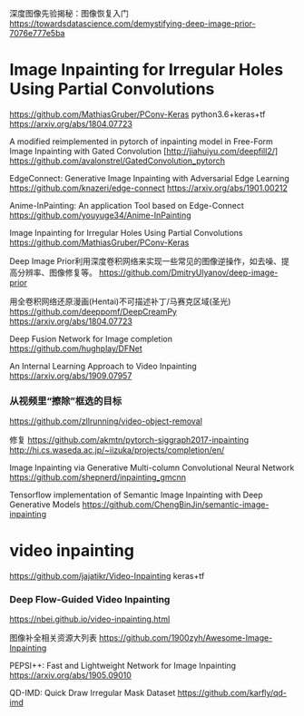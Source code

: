 
深度图像先验揭秘：图像恢复入门
https://towardsdatascience.com/demystifying-deep-image-prior-7076e777e5ba

# Image Inpainting for Irregular Holes Using Partial Convolutions
https://github.com/MathiasGruber/PConv-Keras
python3.6+keras+tf
https://arxiv.org/abs/1804.07723

A modified reimplemented in pytorch of inpainting model in Free-Form Image Inpainting with Gated Convolution [http://jiahuiyu.com/deepfill2/]
https://github.com/avalonstrel/GatedConvolution_pytorch


EdgeConnect: Generative Image Inpainting with Adversarial Edge Learning
https://github.com/knazeri/edge-connect
https://arxiv.org/abs/1901.00212

Anime-InPainting: An application Tool based on Edge-Connect
https://github.com/youyuge34/Anime-InPainting

Image Inpainting for Irregular Holes Using Partial Convolutions
https://github.com/MathiasGruber/PConv-Keras

Deep Image Prior利用深度卷积网络来实现一些常见的图像逆操作，如去噪、提高分辨率、图像修复等。
https://github.com/DmitryUlyanov/deep-image-prior

用全卷积网络还原漫画(Hentai)不可描述补丁/马赛克区域(圣光)
https://github.com/deeppomf/DeepCreamPy
https://arxiv.org/abs/1804.07723


Deep Fusion Network for Image completion
https://github.com/hughplay/DFNet

An Internal Learning Approach to Video Inpainting
https://arxiv.org/abs/1909.07957

### 从视频里“擦除”框选的目标
https://github.com/zllrunning/video-object-removal

修复
https://github.com/akmtn/pytorch-siggraph2017-inpainting
http://hi.cs.waseda.ac.jp/~iizuka/projects/completion/en/​

Image Inpainting via Generative Multi-column Convolutional Neural Network
https://github.com/shepnerd/inpainting_gmcnn

Tensorflow implementation of Semantic Image Inpainting with Deep Generative Models
https://github.com/ChengBinJin/semantic-image-inpainting

# video inpainting
https://github.com/jajatikr/Video-Inpainting
keras+tf

### Deep Flow-Guided Video Inpainting
https://nbei.github.io/video-inpainting.html

图像补全相关资源大列表
https://github.com/1900zyh/Awesome-Image-Inpainting

PEPSI++: Fast and Lightweight Network for Image Inpainting
https://arxiv.org/abs/1905.09010

QD-IMD: Quick Draw Irregular Mask Dataset
https://github.com/karfly/qd-imd